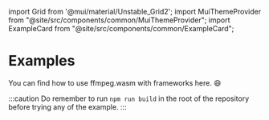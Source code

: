import Grid from '@mui/material/Unstable_Grid2';
import MuiThemeProvider from "@site/src/components/common/MuiThemeProvider";
import ExampleCard from "@site/src/components/common/ExampleCard";

# Examples

You can find how to use ffmpeg.wasm with frameworks here. :smile:

:::caution
Do remember to run `npm run build` in the root of the repository before trying
any of the example.
:::

<MuiThemeProvider>
  <Grid container rowSpacing={1} columnSpacing={1}>
    <Grid xs={12} sm={6} md={6} lg={6} xl={4}>
      <ExampleCard
        img="/img/vanilla.png"
        title="Vanilla JavaScript"
        desc="Plain JavaScript"
        url="https://github.com/ffmpegwasm/ffmpeg.wasm/tree/main/apps/vanilla-app"
      />
    </Grid>
    <Grid xs={12} sm={6} md={6} lg={6} xl={4}>
      <ExampleCard
        img="/img/react-vite.png"
        title="React + Vite"
        desc="React with Vite (multithread version)"
        url="https://github.com/ffmpegwasm/ffmpeg.wasm/tree/main/apps/react-vite-app"
      />
    </Grid>
    <Grid xs={12} sm={6} md={6} lg={6} xl={4}>
      <ExampleCard
        img="/img/vue-vite.png"
        title="Vue + Vite"
        desc="Vue with Vite (multithread version)"
        url="https://github.com/ffmpegwasm/ffmpeg.wasm/tree/main/apps/vue-vite-app"
      />
    </Grid>
    <Grid xs={12} sm={6} md={6} lg={6} xl={4}>
      <ExampleCard
        img="/img/nextjs.png"
        title="Next.js"
        desc="Next.js (single thread version)"
        url="https://github.com/ffmpegwasm/ffmpeg.wasm/tree/main/apps/nextjs-app"
      />
    </Grid>
  </Grid>
</MuiThemeProvider>
